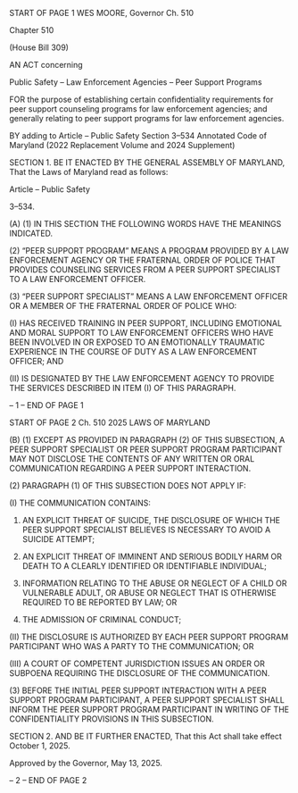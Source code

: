START OF PAGE 1
WES MOORE, Governor Ch. 510

Chapter 510

(House Bill 309)

AN ACT concerning

Public Safety – Law Enforcement Agencies – Peer Support Programs

FOR the purpose of establishing certain confidentiality requirements for peer support
counseling programs for law enforcement agencies; and generally relating to peer
support programs for law enforcement agencies.

BY adding to
Article – Public Safety
Section 3–534
Annotated Code of Maryland
(2022 Replacement Volume and 2024 Supplement)

SECTION 1. BE IT ENACTED BY THE GENERAL ASSEMBLY OF MARYLAND,
That the Laws of Maryland read as follows:

Article – Public Safety

3–534.

(A) (1) IN THIS SECTION THE FOLLOWING WORDS HAVE THE MEANINGS
INDICATED.

(2) “PEER SUPPORT PROGRAM” MEANS A PROGRAM PROVIDED BY A
LAW ENFORCEMENT AGENCY OR THE FRATERNAL ORDER OF POLICE THAT
PROVIDES COUNSELING SERVICES FROM A PEER SUPPORT SPECIALIST TO A LAW
ENFORCEMENT OFFICER.

(3) “PEER SUPPORT SPECIALIST” MEANS A LAW ENFORCEMENT
OFFICER OR A MEMBER OF THE FRATERNAL ORDER OF POLICE WHO:

(I) HAS RECEIVED TRAINING IN PEER SUPPORT, INCLUDING
EMOTIONAL AND MORAL SUPPORT TO LAW ENFORCEMENT OFFICERS WHO HAVE
BEEN INVOLVED IN OR EXPOSED TO AN EMOTIONALLY TRAUMATIC EXPERIENCE IN
THE COURSE OF DUTY AS A LAW ENFORCEMENT OFFICER; AND

(II) IS DESIGNATED BY THE LAW ENFORCEMENT AGENCY TO
PROVIDE THE SERVICES DESCRIBED IN ITEM (I) OF THIS PARAGRAPH.

– 1 –
END OF PAGE 1

START OF PAGE 2
Ch. 510 2025 LAWS OF MARYLAND

(B) (1) EXCEPT AS PROVIDED IN PARAGRAPH (2) OF THIS SUBSECTION, A
PEER SUPPORT SPECIALIST OR PEER SUPPORT PROGRAM PARTICIPANT MAY NOT
DISCLOSE THE CONTENTS OF ANY WRITTEN OR ORAL COMMUNICATION REGARDING
A PEER SUPPORT INTERACTION.

(2) PARAGRAPH (1) OF THIS SUBSECTION DOES NOT APPLY IF:

(I) THE COMMUNICATION CONTAINS:

1. AN EXPLICIT THREAT OF SUICIDE, THE DISCLOSURE
OF WHICH THE PEER SUPPORT SPECIALIST BELIEVES IS NECESSARY TO AVOID A
SUICIDE ATTEMPT;

2. AN EXPLICIT THREAT OF IMMINENT AND SERIOUS
BODILY HARM OR DEATH TO A CLEARLY IDENTIFIED OR IDENTIFIABLE INDIVIDUAL;

3. INFORMATION RELATING TO THE ABUSE OR NEGLECT
OF A CHILD OR VULNERABLE ADULT, OR ABUSE OR NEGLECT THAT IS OTHERWISE
REQUIRED TO BE REPORTED BY LAW; OR

4. THE ADMISSION OF CRIMINAL CONDUCT;

(II) THE DISCLOSURE IS AUTHORIZED BY EACH PEER SUPPORT
PROGRAM PARTICIPANT WHO WAS A PARTY TO THE COMMUNICATION; OR

(III) A COURT OF COMPETENT JURISDICTION ISSUES AN ORDER
OR SUBPOENA REQUIRING THE DISCLOSURE OF THE COMMUNICATION.

(3) BEFORE THE INITIAL PEER SUPPORT INTERACTION WITH A PEER
SUPPORT PROGRAM PARTICIPANT, A PEER SUPPORT SPECIALIST SHALL INFORM
THE PEER SUPPORT PROGRAM PARTICIPANT IN WRITING OF THE CONFIDENTIALITY
PROVISIONS IN THIS SUBSECTION.

SECTION 2. AND BE IT FURTHER ENACTED, That this Act shall take effect
October 1, 2025.

Approved by the Governor, May 13, 2025.

– 2 –
END OF PAGE 2